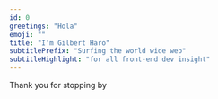 ```yaml
---
id: 0
greetings: "Hola"
emoji: ""
title: "I'm Gilbert Haro"
subtitlePrefix: "Surfing the world wide web"
subtitleHighlight: "for all front-end dev insight"
---
```


Thank you for stopping by

